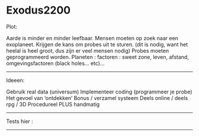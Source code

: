 # Exodus2200

Plot:

Aarde is minder en minder leefbaar.
Mensen moeten op zoek naar een exoplaneet.
Krijgen de kans om probes uit te sturen.
(dit is nodig, want het heelal is heel groot, dus zijn er veel mensen nodig)
Probes moeten geprogrammeerd worden.
Planeten : factoren : sweet zone, leven, afstand, omgevingsfactoren (black holes… etc)… 

---------------------------------------------------------------------------------------------

Ideeen:

Gebruik real data (universum)
Implementeer coding 
(programmeer je probe)
Het gevoel van ‘ontdekken’
Bonus / verzamel systeem
Deels online / deels rpg / 3D
Procedureel PLUS handmatig

-----------------------------------------

Tests hier : 




-----------------------------------------